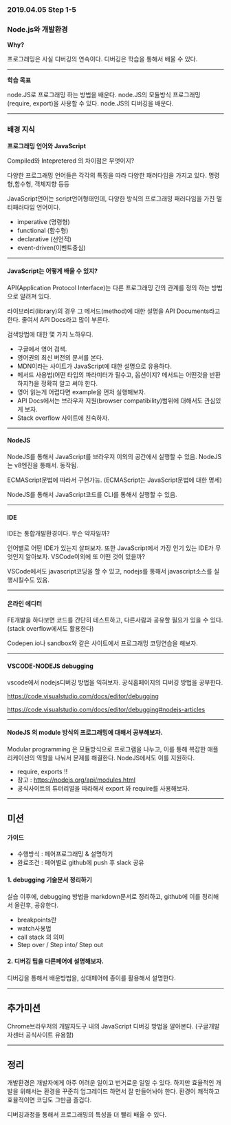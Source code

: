### 2019.04.05 Step 1-5



### Node.js와 개발환경



**Why?**

프로그래밍은 사실 디버깅의 연속이다. 디버깅은 학습을 통해서 배울 수 있다.

---

**학습 목표**

node.JS로 프로그래밍 하는 방법을 배운다. node.JS의 모듈방식 프로그래밍(require, export)을 사용할 수 있다. node.JS의 디버깅을 배운다.

------

### 배경 지식

**프로그래밍 언어와 JavaScript**

Compiled와 Intepretered 의 차이점은 무엇이지?

다양한 프로그래밍 언어들은 각각의 특징을 따라 다양한 패러다임을 가지고 있다. 명령형,함수형, 객체지향 등등

JavaScript언어는 script언어형태인데, 다양한 방식의 프로그래밍 패러다임을 가진 멀티패러다임 언어이다.

- imperative (명령형)
- functional (함수형)
- declarative (선언적)
- event-driven(이벤트중심)

------

#### JavaScript는 어떻게 배울 수 있지?

API(Application Protocol Interface)는 다른 프로그래밍 간의 관계를 정의 하는 방법으로 알려져 있다.

라이브러리(library)의 경우 그 메서드(method)에 대한 설명을 API Documents라고 한다. 줄여서 API Docs라고 많이 부른다.

검색방법에 대한 몇 가지 노하우다.

- 구글에서 영어 검색.
- 영어권의 최신 버전의 문서를 본다.
- MDN이라는 사이트가 JavaScript에 대한 설명으로 유용하다.
- 메서드 사용법(어떤 타입의 파라미터가 필수고, 옵션이지? 메서드는 어떤것을 반환하지?)을 정확히 알고 써야 한다.
- 영어 읽는게 어렵다면 example을 먼저 실행해보자.
- API Docs에서는 브라우저 지원(browser compatibility)범위에 대해서도 관심있게 보자.
- Stack overflow 사이트에 친숙하자.

------

#### NodeJS

NodeJS를 통해서 JavaScript를 브라우저 이외의 공간에서 실행할 수 있음. NodeJS는 v8엔진을 통해서. 동작됨.

ECMAScript문법에 따라서 구현가능. (ECMAScript는 JavaScript문법에 대한 명세)

NodeJS를 통해서 JavaScript코드를 CLI를 통해서 실행할 수 있음.

------

#### IDE

IDE는 통합개발환경이다. 무슨 약자일까?

언어별로 어떤 IDE가 있는지 살펴보자. 또한 JavaScript에서 가장 인기 있는 IDE가 무엇인지 알아보자. VSCode이외에 또 어떤 것이 있을까?

VSCode에서도 javascript코딩을 할 수 있고, nodejs를 통해서 javascript소스를 실행시킬수도 있음.

------

#### 온라인 에디터

FE개발을 하다보면 코드를 간단히 테스트하고, 다른사람과 공유할 필요가 있을 수 있다.(stack overflow에서도 활용한다)

Codepen.io나 sandbox와 같은 사이트에서 프로그래밍 코딩연습을 해보자.

------

#### VSCODE-NODEJS debugging

vscode에서 nodejs디버깅 방법을 익혀보자. 공식홈페이지의 디버깅 방법을 공부한다.

<https://code.visualstudio.com/docs/editor/debugging>

<https://code.visualstudio.com/docs/editor/debugging#nodejs-articles>

------

#### NodeJS 의 module 방식의 프로그래밍에 대해서 공부해보자.

Modular programming 은 모듈방식으로 프로그램을 나누고, 이를 통해 복잡한 애플리케이션의 역할을 나눠서 문제를 해결한다. NodeJS에서도 이를 지원하다.

- require, exports !!
- 참고 : <https://nodejs.org/api/modules.html>
- 공식사이트의 튜터리얼을 따라해서 export 와 require를 사용해보자.

------

## 미션

#### 가이드

- 수행방식 : 페어프로그래밍 & 설명하기
- 완료조건 : 페어별로 github에 push 후 slack 공유

#### 1. debugging 기술문서 정리하기

실습 이후에, debugging 방법을 markdown문서로 정리하고, github에 이를 정리해서 올린후, 공유한다.

- breakpoints란
- watch사용법
- call stack 의 의미
- Step over / Step into/ Step out

#### 2. 디버깅 팁을 다른페어에 설명해보자.

디버깅을 통해서 배운방법을, 상대페어에 종이를 활용해서 설명한다.

------

## 추가미션

Chrome브라우저의 개발자도구 내의 JavaScript 디버깅 방법을 알아본다. (구글개발자센터 공식사이트 유용함)

------

## 정리

개발환경은 개발자에게 아주 어려운 일이고 번거로운 일일 수 있다. 하지만 효율적인 개발을 위해서는 환경을 꾸준히 업그레이드 하면서 잘 만들어놔야 한다. 환경이 쾌적하고 효율적이면 코딩도 그만큼 즐겁다.

디버깅과정을 통해서 프로그래밍의 특성을 더 빨리 배울 수 있다.